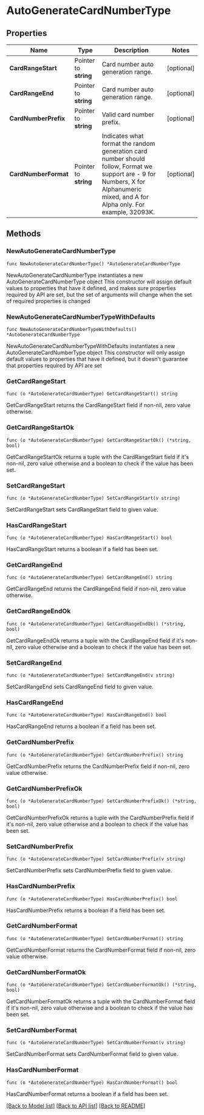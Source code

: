 # AutoGenerateCardNumberType

## Properties

Name | Type | Description | Notes
------------ | ------------- | ------------- | -------------
**CardRangeStart** | Pointer to **string** | Card number auto generation range. | [optional] 
**CardRangeEnd** | Pointer to **string** | Card number auto generation range. | [optional] 
**CardNumberPrefix** | Pointer to **string** | Valid card number prefix. | [optional] 
**CardNumberFormat** | Pointer to **string** | Indicates what format the random generation card number should follow, Format we support are - 9 for Numbers, X for Alphanumeric mixed, and A for Alpha only. For example, 32093K. | [optional] 

## Methods

### NewAutoGenerateCardNumberType

`func NewAutoGenerateCardNumberType() *AutoGenerateCardNumberType`

NewAutoGenerateCardNumberType instantiates a new AutoGenerateCardNumberType object
This constructor will assign default values to properties that have it defined,
and makes sure properties required by API are set, but the set of arguments
will change when the set of required properties is changed

### NewAutoGenerateCardNumberTypeWithDefaults

`func NewAutoGenerateCardNumberTypeWithDefaults() *AutoGenerateCardNumberType`

NewAutoGenerateCardNumberTypeWithDefaults instantiates a new AutoGenerateCardNumberType object
This constructor will only assign default values to properties that have it defined,
but it doesn't guarantee that properties required by API are set

### GetCardRangeStart

`func (o *AutoGenerateCardNumberType) GetCardRangeStart() string`

GetCardRangeStart returns the CardRangeStart field if non-nil, zero value otherwise.

### GetCardRangeStartOk

`func (o *AutoGenerateCardNumberType) GetCardRangeStartOk() (*string, bool)`

GetCardRangeStartOk returns a tuple with the CardRangeStart field if it's non-nil, zero value otherwise
and a boolean to check if the value has been set.

### SetCardRangeStart

`func (o *AutoGenerateCardNumberType) SetCardRangeStart(v string)`

SetCardRangeStart sets CardRangeStart field to given value.

### HasCardRangeStart

`func (o *AutoGenerateCardNumberType) HasCardRangeStart() bool`

HasCardRangeStart returns a boolean if a field has been set.

### GetCardRangeEnd

`func (o *AutoGenerateCardNumberType) GetCardRangeEnd() string`

GetCardRangeEnd returns the CardRangeEnd field if non-nil, zero value otherwise.

### GetCardRangeEndOk

`func (o *AutoGenerateCardNumberType) GetCardRangeEndOk() (*string, bool)`

GetCardRangeEndOk returns a tuple with the CardRangeEnd field if it's non-nil, zero value otherwise
and a boolean to check if the value has been set.

### SetCardRangeEnd

`func (o *AutoGenerateCardNumberType) SetCardRangeEnd(v string)`

SetCardRangeEnd sets CardRangeEnd field to given value.

### HasCardRangeEnd

`func (o *AutoGenerateCardNumberType) HasCardRangeEnd() bool`

HasCardRangeEnd returns a boolean if a field has been set.

### GetCardNumberPrefix

`func (o *AutoGenerateCardNumberType) GetCardNumberPrefix() string`

GetCardNumberPrefix returns the CardNumberPrefix field if non-nil, zero value otherwise.

### GetCardNumberPrefixOk

`func (o *AutoGenerateCardNumberType) GetCardNumberPrefixOk() (*string, bool)`

GetCardNumberPrefixOk returns a tuple with the CardNumberPrefix field if it's non-nil, zero value otherwise
and a boolean to check if the value has been set.

### SetCardNumberPrefix

`func (o *AutoGenerateCardNumberType) SetCardNumberPrefix(v string)`

SetCardNumberPrefix sets CardNumberPrefix field to given value.

### HasCardNumberPrefix

`func (o *AutoGenerateCardNumberType) HasCardNumberPrefix() bool`

HasCardNumberPrefix returns a boolean if a field has been set.

### GetCardNumberFormat

`func (o *AutoGenerateCardNumberType) GetCardNumberFormat() string`

GetCardNumberFormat returns the CardNumberFormat field if non-nil, zero value otherwise.

### GetCardNumberFormatOk

`func (o *AutoGenerateCardNumberType) GetCardNumberFormatOk() (*string, bool)`

GetCardNumberFormatOk returns a tuple with the CardNumberFormat field if it's non-nil, zero value otherwise
and a boolean to check if the value has been set.

### SetCardNumberFormat

`func (o *AutoGenerateCardNumberType) SetCardNumberFormat(v string)`

SetCardNumberFormat sets CardNumberFormat field to given value.

### HasCardNumberFormat

`func (o *AutoGenerateCardNumberType) HasCardNumberFormat() bool`

HasCardNumberFormat returns a boolean if a field has been set.


[[Back to Model list]](../README.md#documentation-for-models) [[Back to API list]](../README.md#documentation-for-api-endpoints) [[Back to README]](../README.md)



